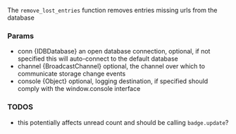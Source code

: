 The `remove_lost_entries` function removes entries missing urls from the database

### Params

* conn {IDBDatabase} an open database connection, optional, if not specified this will auto-connect to the default database
* channel {BroadcastChannel} optional, the channel over which to communicate storage change events
* console {Object} optional, logging destination, if specified should comply with the window.console interface

### TODOS

* this potentially affects unread count and should be calling `badge.update`?
